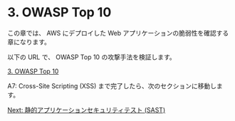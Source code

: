 # 3. OWASP Top 10

この章では、 AWS にデプロイした Web アプリケーションの脆弱性を確認する章になります。

以下の URL で、 OWASP Top 10 の攻撃手法を検証します。

[3. OWASP Top 10](https://catalog.workshops.aws/sec4devs/ja-JP/module3)

A7: Cross-Site Scripting (XSS) まで完了したら、次のセクションに移動します。

[Next: 静的アプリケーションセキュリティテスト (SAST)](../module4/index.md)